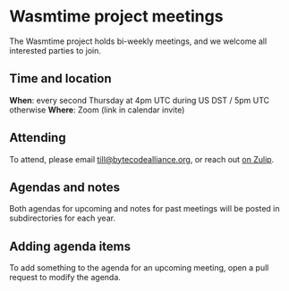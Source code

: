 # Wasmtime project meetings

The Wasmtime project holds bi-weekly meetings, and we welcome all interested parties to join.

## Time and location

**When**: every second Thursday at 4pm UTC during US DST / 5pm UTC otherwise
**Where**: Zoom (link in calendar invite)


## Attending

To attend, please email <till@bytecodealliance.org>, or reach out [on Zulip](https://bytecodealliance.zulipchat.com/#narrow/stream/217126-wasmtime).

## Agendas and notes

Both agendas for upcoming and notes for past meetings will be posted in subdirectories for each year.

## Adding agenda items

To add something to the agenda for an upcoming meeting, open a pull request to modify the agenda.
